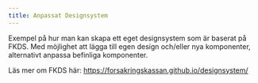 ```yaml
---
title: Anpassat Designsystem
---
```


Exempel på hur man kan skapa ett eget designsystem som är baserat på FKDS. Med möjlighet att lägga till egen design och/eller nya komponenter, alternativt anpassa befinliga komponenter.

Läs mer om FKDS här: https://forsakringskassan.github.io/designsystem/
